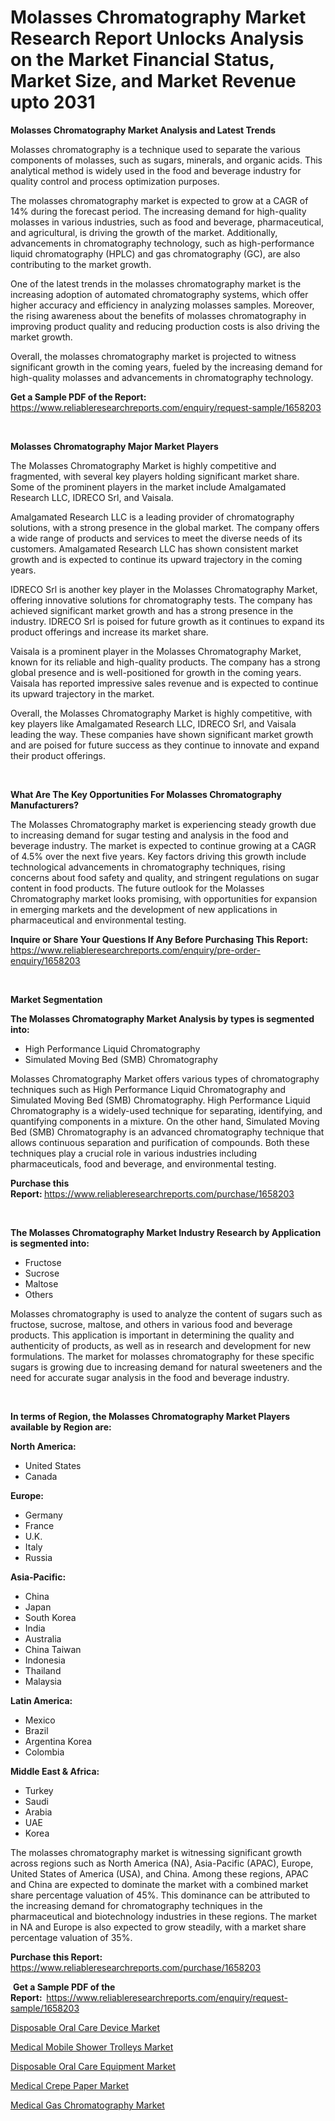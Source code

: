 <p><h1>Molasses Chromatography Market Research Report Unlocks Analysis on the Market Financial Status, Market Size, and Market Revenue upto 2031</h1></p><p><strong>Molasses Chromatography Market Analysis and Latest Trends</strong></p>
<p><p>Molasses chromatography is a technique used to separate the various components of molasses, such as sugars, minerals, and organic acids. This analytical method is widely used in the food and beverage industry for quality control and process optimization purposes.</p><p>The molasses chromatography market is expected to grow at a CAGR of 14% during the forecast period. The increasing demand for high-quality molasses in various industries, such as food and beverage, pharmaceutical, and agricultural, is driving the growth of the market. Additionally, advancements in chromatography technology, such as high-performance liquid chromatography (HPLC) and gas chromatography (GC), are also contributing to the market growth.</p><p>One of the latest trends in the molasses chromatography market is the increasing adoption of automated chromatography systems, which offer higher accuracy and efficiency in analyzing molasses samples. Moreover, the rising awareness about the benefits of molasses chromatography in improving product quality and reducing production costs is also driving the market growth.</p><p>Overall, the molasses chromatography market is projected to witness significant growth in the coming years, fueled by the increasing demand for high-quality molasses and advancements in chromatography technology.</p></p>
<p><strong>Get a Sample PDF of the Report:&nbsp;</strong> <a href="https://www.reliableresearchreports.com/enquiry/request-sample/1658203">https://www.reliableresearchreports.com/enquiry/request-sample/1658203</a></p>
<p>&nbsp;</p>
<p><strong>Molasses Chromatography Major Market Players</strong></p>
<p><p>The Molasses Chromatography Market is highly competitive and fragmented, with several key players holding significant market share. Some of the prominent players in the market include Amalgamated Research LLC, IDRECO Srl, and Vaisala.</p><p>Amalgamated Research LLC is a leading provider of chromatography solutions, with a strong presence in the global market. The company offers a wide range of products and services to meet the diverse needs of its customers. Amalgamated Research LLC has shown consistent market growth and is expected to continue its upward trajectory in the coming years.</p><p>IDRECO Srl is another key player in the Molasses Chromatography Market, offering innovative solutions for chromatography tests. The company has achieved significant market growth and has a strong presence in the industry. IDRECO Srl is poised for future growth as it continues to expand its product offerings and increase its market share.</p><p>Vaisala is a prominent player in the Molasses Chromatography Market, known for its reliable and high-quality products. The company has a strong global presence and is well-positioned for growth in the coming years. Vaisala has reported impressive sales revenue and is expected to continue its upward trajectory in the market.</p><p>Overall, the Molasses Chromatography Market is highly competitive, with key players like Amalgamated Research LLC, IDRECO Srl, and Vaisala leading the way. These companies have shown significant market growth and are poised for future success as they continue to innovate and expand their product offerings.</p></p>
<p>&nbsp;</p>
<p><strong>What Are The Key Opportunities For Molasses Chromatography Manufacturers?</strong></p>
<p><p>The Molasses Chromatography market is experiencing steady growth due to increasing demand for sugar testing and analysis in the food and beverage industry. The market is expected to continue growing at a CAGR of 4.5% over the next five years. Key factors driving this growth include technological advancements in chromatography techniques, rising concerns about food safety and quality, and stringent regulations on sugar content in food products. The future outlook for the Molasses Chromatography market looks promising, with opportunities for expansion in emerging markets and the development of new applications in pharmaceutical and environmental testing.</p></p>
<p><strong>Inquire or Share Your Questions If Any Before Purchasing This Report:</strong> <a href="https://www.reliableresearchreports.com/enquiry/pre-order-enquiry/1658203">https://www.reliableresearchreports.com/enquiry/pre-order-enquiry/1658203</a></p>
<p>&nbsp;</p>
<p><strong>Market Segmentation</strong></p>
<p><strong>The Molasses Chromatography Market Analysis by types is segmented into:</strong></p>
<p><ul><li>High Performance Liquid Chromatography</li><li>Simulated Moving Bed (SMB) Chromatography</li></ul></p>
<p><p>Molasses Chromatography Market offers various types of chromatography techniques such as High Performance Liquid Chromatography and Simulated Moving Bed (SMB) Chromatography. High Performance Liquid Chromatography is a widely-used technique for separating, identifying, and quantifying components in a mixture. On the other hand, Simulated Moving Bed (SMB) Chromatography is an advanced chromatography technique that allows continuous separation and purification of compounds. Both these techniques play a crucial role in various industries including pharmaceuticals, food and beverage, and environmental testing.</p></p>
<p><strong>Purchase this Report:&nbsp;</strong><a href="https://www.reliableresearchreports.com/purchase/1658203">https://www.reliableresearchreports.com/purchase/1658203</a></p>
<p>&nbsp;</p>
<p><strong>The Molasses Chromatography Market Industry Research by Application is segmented into:</strong></p>
<p><ul><li>Fructose</li><li>Sucrose</li><li>Maltose</li><li>Others</li></ul></p>
<p><p>Molasses chromatography is used to analyze the content of sugars such as fructose, sucrose, maltose, and others in various food and beverage products. This application is important in determining the quality and authenticity of products, as well as in research and development for new formulations. The market for molasses chromatography for these specific sugars is growing due to increasing demand for natural sweeteners and the need for accurate sugar analysis in the food and beverage industry.</p></p>
<p>&nbsp;</p>
<p><strong>In terms of Region, the Molasses Chromatography Market Players available by Region are:</strong></p>
<p>
    <p> <strong> North America: </strong>
        <ul>
            <li>United States</li>
            <li>Canada</li>
        </ul>
        </p> 
    <p> <strong> Europe: </strong>
        <ul>
            <li>Germany</li>
            <li>France</li>
            <li>U.K.</li>
            <li>Italy</li>
            <li>Russia</li>
        </ul>
        </p> 
    <p> <strong> Asia-Pacific: </strong>
        <ul>
            <li>China</li>
            <li>Japan</li>
            <li>South Korea</li>
            <li>India</li>
            <li>Australia</li>
            <li>China Taiwan</li>
            <li>Indonesia</li>
            <li>Thailand</li>
            <li>Malaysia</li>
        </ul>
        </p> 
    <p> <strong> Latin America: </strong>
        <ul>
            <li>Mexico</li>
            <li>Brazil</li>
            <li>Argentina Korea</li>
            <li>Colombia</li>
        </ul>
        </p> 
    <p> <strong> Middle East & Africa: </strong>
        <ul>
            <li>Turkey</li>
            <li>Saudi</li>
            <li>Arabia</li>
            <li>UAE</li>
            <li>Korea</li>
        </ul>
    </p>
    </p>
<p><p>The molasses chromatography market is witnessing significant growth across regions such as North America (NA), Asia-Pacific (APAC), Europe, United States of America (USA), and China. Among these regions, APAC and China are expected to dominate the market with a combined market share percentage valuation of 45%. This dominance can be attributed to the increasing demand for chromatography techniques in the pharmaceutical and biotechnology industries in these regions. The market in NA and Europe is also expected to grow steadily, with a market share percentage valuation of 35%.</p></p>
<p><strong>Purchase this Report: </strong><a href="https://www.reliableresearchreports.com/purchase/1658203">https://www.reliableresearchreports.com/purchase/1658203</a></p>
<p>&nbsp;<strong>Get a Sample PDF of the Report:&nbsp;&nbsp;</strong><a href="https://www.reliableresearchreports.com/enquiry/request-sample/1658203">https://www.reliableresearchreports.com/enquiry/request-sample/1658203</a></p>
<p><strong></strong></p>
<p><p><a href="https://medium.com/@brendamoreno1988/disposable-oral-care-device-market-size-reveals-the-best-marketing-channels-in-global-industry-71597ee4ae82">Disposable Oral Care Device Market</a></p><p><a href="https://medium.com/@brendamoreno1988/medical-mobile-shower-trolleys-market-size-and-market-trends-complete-industry-overview-2024-to-e997d4a3d477">Medical Mobile Shower Trolleys Market</a></p><p><a href="https://medium.com/@brendamoreno1988/analyzing-disposable-oral-care-equipment-market-global-industry-perspective-and-forecast-2024-to-fc1a3f748257">Disposable Oral Care Equipment Market</a></p><p><a href="https://medium.com/@kathyburton10/medical-crepe-paper-market-competitive-analysis-market-trends-and-forecast-to-2031-207df3377941">Medical Crepe Paper Market</a></p><p><a href="https://medium.com/@sarahhopkins94/medical-gas-chromatography-market-insights-into-market-cagr-market-trends-and-growth-strategies-ccd18ba20ee1">Medical Gas Chromatography Market</a></p></p>